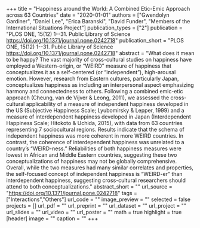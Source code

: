 +++
title = "Happiness around the World: A Combined Etic-Emic Approach across 63 Countries"
date = "2020-01-01"
authors = ["Gwendolyn Gardiner", "Daniel Lee", "Erica Baranski", "David Funder", "Members of the International Situations Project"]
publication_types = ["2"]
publication = "PLOS ONE, 15(12) 1--31. Public Library of Science https://doi.org/10.1371/journal.pone.0242718"
publication_short = "PLOS ONE, 15(12) 1--31. Public Library of Science https://doi.org/10.1371/journal.pone.0242718"
abstract = "What does it mean to be happy? The vast majority of cross-cultural studies on happiness have employed a Western-origin, or “WEIRD” measure of happiness that conceptualizes it as a self-centered (or “independent”), high-arousal emotion. However, research from Eastern cultures, particularly Japan, conceptualizes happiness as including an interpersonal aspect emphasizing harmony and connectedness to others. Following a combined emic-etic approach (Cheung, van de Vijver & Leong, 2011), we assessed the cross-cultural applicability of a measure of independent happiness developed in the US (Subjective Happiness Scale; Lyubomirsky & Lepper, 1999) and a measure of interdependent happiness developed in Japan (Interdependent Happiness Scale; Hitokoto & Uchida, 2015), with data from 63 countries representing 7 sociocultural regions. Results indicate that the schema of independent happiness was more coherent in more WEIRD countries. In contrast, the coherence of interdependent happiness was unrelated to a country’s “WEIRD-ness.” Reliabilities of both happiness measures were lowest in African and Middle Eastern countries, suggesting these two conceptualizations of happiness may not be globally comprehensive. Overall, while the two measures had many similar correlates and properties, the self-focused concept of independent happiness is “WEIRD-er” than interdependent happiness, suggesting cross-cultural researchers should attend to both conceptualizations."
abstract_short = ""
url_source = "https://doi.org/10.1371/journal.pone.0242718"
tags = ["Interactions","Others"]
url_code = ""
image_preview = ""
selected = false
projects = []
url_pdf = ""
url_preprint = ""
url_dataset = ""
url_project = ""
url_slides = ""
url_video = ""
url_poster = ""
math = true
highlight = true
[header]
image = ""
caption = ""
+++
